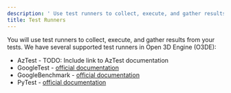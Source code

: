 ```yaml
---
description: ' Use test runners to collect, execute, and gather results from your tests. '
title: Test Runners
---
```


You will use test runners to collect, execute, and gather results from your tests. We have several supported test runners in Open 3D Engine (O3DE):

* AzTest - TODO: Include link to AzTest documentation
* GoogleTest - [official documentation](https://github.com/google/googletest/tree/master/googletest/docs)
* GoogleBenchmark - [official documentation](https://github.com/google/benchmark)
* PyTest - [official documentation](https://docs.pytest.org/en/latest/contents.html)
